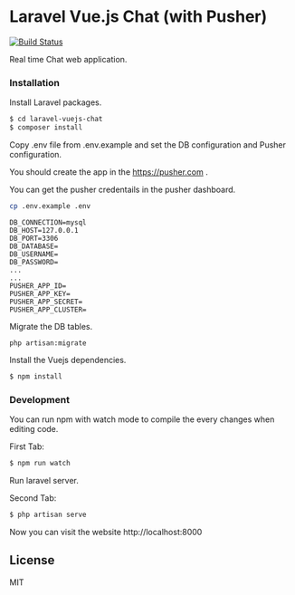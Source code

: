 # Laravel Vue.js Chat (with Pusher)

[![Build Status](https://travis-ci.org/joemccann/dillinger.svg?branch=master)](https://travis-ci.org/joemccann/dillinger)

Real time Chat web application.

### Installation

Install Laravel packages.

```sh
$ cd laravel-vuejs-chat
$ composer install
```

Copy .env file from .env.example and set the DB configuration and Pusher configuration.

You should create the app in the https://pusher.com .

You can get the pusher credentails in the pusher dashboard.
```sh
cp .env.example .env
```
```
DB_CONNECTION=mysql
DB_HOST=127.0.0.1
DB_PORT=3306
DB_DATABASE=
DB_USERNAME=
DB_PASSWORD=
...
...
PUSHER_APP_ID=
PUSHER_APP_KEY=
PUSHER_APP_SECRET=
PUSHER_APP_CLUSTER=
```
Migrate the DB tables.
```
php artisan:migrate
```
Install the Vuejs dependencies.

```sh
$ npm install
```

### Development

You can run npm with watch mode to compile the every changes when editing code.

First Tab:
```sh
$ npm run watch
```

Run laravel server.

Second Tab:
```sh
$ php artisan serve
```

Now you can visit the website http://localhost:8000


License
----

MIT

